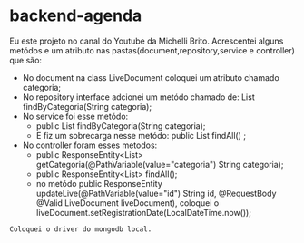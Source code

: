 # backend-agenda
  Eu este projeto no canal do Youtube da Michelli Brito.
  Acrescentei alguns metódos e um atributo nas pastas(document,repository,service e controller) que são:
   - No document na class LiveDocument coloquei um atributo chamado categoria;
   - No repository interface adcionei um metódo chamado de: List<LiveDocument> findByCategoria(String categoria);
   - No service foi esse metódo: 
      - public List<LiveDocument> findByCategoria(String categoria);
      - E fiz um sobrecarga nesse metódo: public List<LiveDocument> findAll() ;
   - No controller foram esses metodos:
       - public ResponseEntity<List<LiveDocument>> getCategoria(@PathVariable(value="categoria") String categoria);
       - public ResponseEntity<List<LiveDocument>> findAll();
       - no metódo public ResponseEntity<LiveDocument> updateLive(@PathVariable(value="id") String id,
                                                      @RequestBody @Valid LiveDocument liveDocument),
          coloquei o liveDocument.setRegistrationDate(LocalDateTime.now());
        
    Coloquei o driver do mongodb local. 
